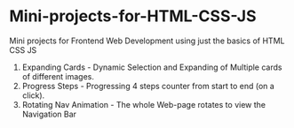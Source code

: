 # Mini-projects-for-HTML-CSS-JS
Mini projects for Frontend Web Development using just the basics of HTML CSS JS

1. Expanding Cards - Dynamic Selection and Expanding of Multiple cards of different images. 
2. Progress Steps - Progressing 4 steps counter from start to end (on a click).
3. Rotating Nav Animation - The whole Web-page rotates to view the Navigation Bar
